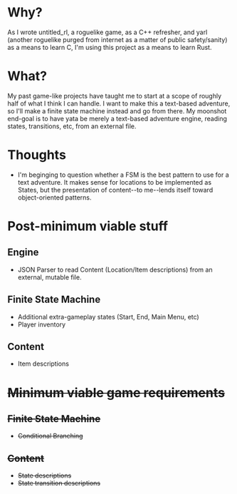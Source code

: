 # Why?
As I wrote untitled_rl, a roguelike game, as a C++ refresher, and yarl (another roguelike purged from internet as a matter of public safety/sanity) as a means to learn C, I'm using this project as a means to learn Rust.

# What?
My past game-like projects have taught me to start at a scope of roughly half of what I think I can handle. I want to make this a text-based adventure, so I'll make a finite state machine instead and go from there. My moonshot end-goal is to have yata be merely a text-based adventure engine, reading states, transitions, etc, from an external file.

# Thoughts
 * I'm beginging to question whether a FSM is the best pattern to use for a text adventure. It makes sense for locations to be implemented as States, but
the presentation of content--to me--lends itself toward object-oriented patterns.

# Post-minimum viable stuff
## Engine
* JSON Parser to read Content (Location/Item descriptions) from an external, mutable file.

## Finite State Machine
* Additional extra-gameplay states (Start, End, Main Menu, etc)
* Player inventory

## Content
* Item descriptions

# ~~Minimum viable game requirements~~
## ~~Finite State Machine~~
* ~~Conditional Branching~~

## ~~Content~~
* ~~State descriptions~~
* ~~State transition descriptions~~

